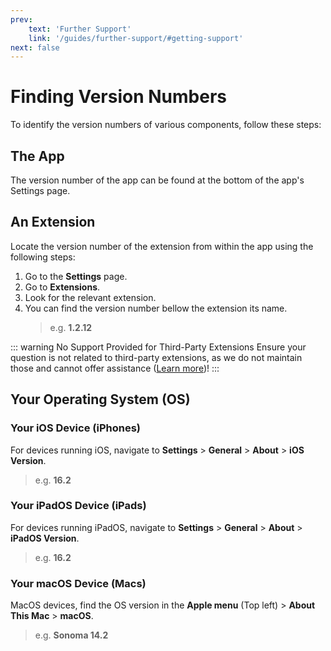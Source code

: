 ```yaml
---
prev:
    text: 'Further Support'
    link: '/guides/further-support/#getting-support'
next: false
---
```


# Finding Version Numbers

To identify the version numbers of various components, follow these steps:

## The App

The version number of the app can be found at the bottom of the app's Settings page.

## An Extension

Locate the version number of the extension from within the app using the following steps:

1. Go to the **Settings** page.
2. Go to **Extensions**.
3. Look for the relevant extension.
4. You can find the version number bellow the extension its name.
    > e.g. **1.2.12**

::: warning No Support Provided for Third-Party Extensions
Ensure your question is not related to third-party extensions, as we do not maintain those and cannot offer assistance ([Learn more](/getting-started/adding-content/third-party-extensions))!
:::

## Your Operating System (OS)

### Your iOS Device (iPhones)

For devices running iOS, navigate to **Settings** > **General** > **About** > **iOS Version**.

> e.g. **16.2**

### Your iPadOS Device (iPads)

For devices running iPadOS, navigate to **Settings** > **General** > **About** > **iPadOS Version**.

> e.g. **16.2**

### Your macOS Device (Macs)

MacOS devices, find the OS version in the **Apple menu** (Top left) > **About This Mac** > **macOS**.

> e.g. **Sonoma 14.2**

